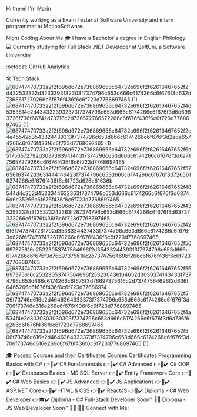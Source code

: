  Hi there! I'm Marin
 
Currently working as a Exam Tester at Software University and intern programmer at MotionSoftware.

Night Coding About Me
🎓  I have a Bachelor's degree in English Philology.
💻  Currently studying for Full Stack .NET Developer at SoftUni, a Software University.

:octocat:  GitHub Analytics
 

🛠  Tech Stack 
![68747470733a2f2f696d672e736869656c64732e696f2f62616467652f2d432532332d3233393132303f7374796c653d666c6174266c6f676f3d632d7368617270266c6f676f436f6c6f723d7768697465 (1)](https://user-images.githubusercontent.com/25013809/151029014-b9bab519-c5cd-4198-a5f3-f908ecac44a6.svg)
 ![68747470733a2f2f696d672e736869656c64732e696f2f62616467652f4d5353514c2d4343323932373f7374796c653d666c6174266c6f676f3d6d6963726f736f66742d73716c2d736572766572266c6f676f436f6c6f723d7768697465 (1)](https://user-images.githubusercontent.com/25013809/151029030-e8da2b36-297b-407c-9ed2-5a845a0a5752.svg) ![68747470733a2f2f696d672e736869656c64732e696f2f62616467652f2e4e45542d3543324439313f7374796c653d666c6174266c6f676f3d2e6e6574266c6f676f436f6c6f723d7768697465 (1)](https://user-images.githubusercontent.com/25013809/151029090-19040cbb-b33a-4837-adbc-88e5f8cdf7b8.svg) ![68747470733a2f2f696d672e736869656c64732e696f2f62616467652f6a51756572792d3037363941443f7374796c653d666c6174266c6f676f3d6a7175657279266c6f676f436f6c6f723d7768697465](https://user-images.githubusercontent.com/25013809/151029132-6eb4c04a-6d26-41b0-bde7-060beca4d7bd.svg)
 ![68747470733a2f2f696d672e736869656c64732e696f2f62616467652f52656163742d3631444146423f7374796c653d666c6174266c6f676f3d7265616374266c6f676f436f6c6f723d626c61636b](https://user-images.githubusercontent.com/25013809/151029147-14b5c9eb-0e5e-47da-b3a0-3359a30e5138.svg) ![68747470733a2f2f696d672e736869656c64732e696f2f62616467652f48544d4c352d4533344632363f7374796c653d666c6174266c6f676f3d68746d6c35266c6f676f436f6c6f723d7768697465](https://user-images.githubusercontent.com/25013809/151029182-1350b9ff-0c81-41af-8eaa-761c9822b93c.svg)
 ![68747470733a2f2f696d672e736869656c64732e696f2f62616467652f435353332d3135373242363f267374796c653d666c6174266c6f676f3d63737333266c6f676f436f6c6f723d7768697465](https://user-images.githubusercontent.com/25013809/151029207-56387d1f-d59e-4187-8943-1ff5fb95b6dd.svg) ![68747470733a2f2f696d672e736869656c64732e696f2f62616467652f426f6f7473747261702d3536334437433f7374796c653d666c6174266c6f676f3d626f6f747374726170266c6f676f436f6c6f723d7768697465](https://user-images.githubusercontent.com/25013809/151029268-e1666565-c22b-450d-bc29-2e99353df6d1.svg)
 ![68747470733a2f2f696d672e736869656c64732e696f2f62616467652f56697375616c25323053747564696f2d3543324439313f7374796c653d666c6174266c6f676f3d76697375616c2d73747564696f266c6f676f436f6c6f723d7768697465](https://user-images.githubusercontent.com/25013809/151029286-d1fad2ad-5eed-46db-b997-e466cf0bfa5f.svg)
 ![68747470733a2f2f696d672e736869656c64732e696f2f62616467652f56697375616c25323053747564696f253230436f64652d3030374143433f7374796c653d666c6174266c6f676f3d76697375616c2d73747564696f2d636f6465266c6f676f436f6c6f723d77686974](https://user-images.githubusercontent.com/25013809/151029310-ef9744b2-dffc-4a6c-b3b4-ba755f82186c.svg) ![68747470733a2f2f696d672e736869656c64732e696f2f62616467652f506f73746d616e2d4646364333373f7374796c653d666c6174266c6f676f3d706f73746d616e266c6f676f436f6c6f723d7768697465](https://user-images.githubusercontent.com/25013809/151029357-f9dbf4a4-679c-41c6-a650-5ef8ff0549f4.svg)
 ![68747470733a2f2f696d672e736869656c64732e696f2f62616467652f4a534f4e2d3030303030303f7374796c653d666c6174266c6f676f3d6a736f6e266c6f676f436f6c6f723d7768697465](https://user-images.githubusercontent.com/25013809/151029374-2fec0141-2722-4440-b3e7-0f911bc44da3.svg)
 ![68747470733a2f2f696d672e736869656c64732e696f2f62616467652f506f73746d616e2d4646364333373f7374796c653d666c6174266c6f676f3d706f73746d616e266c6f676f436f6c6f723d7768697465 (1)](https://user-images.githubusercontent.com/25013809/151029402-7280d708-77fc-45d8-a0ba-794710a972f2.svg)

 






 


🎓  Passed Courses and their Certificates
Courses	Certificates
Programming Basics with C#	👉📜✔️
C# Fundamentals	👉📜✔️
C# Advanced	👉📜✔️
C# OOP	👉📜✔️
Databases Basics - MS SQL Server	👉📜✔️
Entity Framework Core	👉📜✔️
C# Web Basics	👉📜✔️
JS Advanced	👉📜✔️
JS Applications	👉📜✔️
ASP.NET Core	👉📜✔️
HTML & CSS	👉📜✔️
ReactJS	👉📜✔️
Diploma - C# Web Developer	👉🎓✔️
Diploma - C# Full-Stack Developer	Soon™ 👨‍💻
Diploma - JS Web Developer	Soon™ 👨‍💻
🤝🏻  Connect with Me!

   
